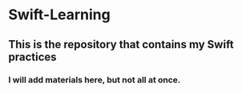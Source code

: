 # Swift-Learning
## This is the repository that contains my Swift practices
### I will add materials here, but not all at once.

